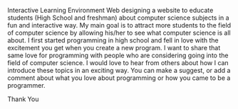 Interactive Learning Environment
Web designing a website to educate students (High School and freshman) about computer science subjects in a fun and interactive way.
My main goal is to attract more students to the field of computer science by allowing his/her to see what computer science is all about. 
I first started programming in high school and fell in love with the excitement you get when you create a new program.  I want to share that same love for programming with people who are considering going into the field of computer science. 
I would love to hear from others about how I can introduce these topics in an exciting way. You can make a suggest, or add a comment about what you love about programming or how you came to be a programmer.

Thank You
